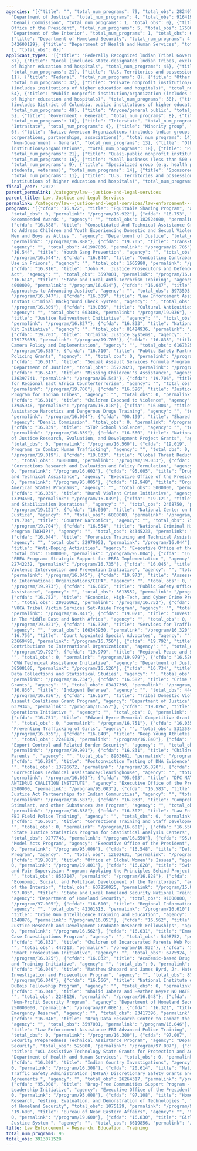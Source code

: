 ```yaml
---
agencies: '[{"title": "", "total_num_programs": 79, "total_obs": 2824079447}, {"title":
  "Department of Justice", "total_num_programs": 4, "total_obs": 91641927}, {"title":
  "Denali Commission", "total_num_programs": 1, "total_obs": 0}, {"title": "Executive
  Office of the President", "total_num_programs": 5, "total_obs": 17500000}, {"title":
  "Department of the Interior", "total_num_programs": 1, "total_obs": 637250025},
  {"title": "Department of Homeland Security", "total_num_programs": 4, "total_obs":
  342600129}, {"title": "Department of Health and Human Services", "total_num_programs":
  1, "total_obs": 0}]'
applicant_types: '[{"title": "Federally Recognized lndian Tribal Governments", "total_num_programs":
  37}, {"title": "Local (includes State-designated lndian Tribes, excludes institutions
  of higher education and hospitals", "total_num_programs": 46}, {"title": "State",
  "total_num_programs": 21}, {"title": "U.S. Territories and possessions", "total_num_programs":
  11}, {"title": "Federal", "total_num_programs": 8}, {"title": "Other public institution/organization",
  "total_num_programs": 32}, {"title": "Private nonprofit institution/organization
  (includes institutions of higher education and hospitals)", "total_num_programs":
  54}, {"title": "Public nonprofit institution/organization (includes institutions
  of higher education and hospitals)", "total_num_programs": 58}, {"title": "State
  (includes District of Columbia, public institutions of higher education and hospitals)",
  "total_num_programs": 49}, {"title": "Anyone/general public", "total_num_programs":
  5}, {"title": "Government - General", "total_num_programs": 8}, {"title": "Individual/Family",
  "total_num_programs": 10}, {"title": "Interstate", "total_num_programs": 4}, {"title":
  "Intrastate", "total_num_programs": 4}, {"title": "Minority group", "total_num_programs":
  6}, {"title": "Native American Organizations (includes lndian groups, cooperatives,
  corporations, partnerships, associations)", "total_num_programs": 14}, {"title":
  "Non-Government - General", "total_num_programs": 13}, {"title": "Other private
  institutions/organizations", "total_num_programs": 18}, {"title": "Profit organization",
  "total_num_programs": 21}, {"title": "Quasi-public nonprofit institution/organization",
  "total_num_programs": 16}, {"title": "Small business (less than 500 employees)",
  "total_num_programs": 9}, {"title": "Specialized group (e.g. health professionals,
  students, veterans)", "total_num_programs": 14}, {"title": "Sponsored organization",
  "total_num_programs": 11}, {"title": "U.S. Territories and possessions (includes
  institutions of higher education and hospitals)", "total_num_programs": 19}]'
fiscal_year: '2022'
parent_permalink: /category/law--justice-and-legal-services
parent_title: Law, Justice and Legal Services
permalink: /category/law--justice-and-legal-services/law-enforcement---research--education--training
programs: '[{"cfda": "16.922", "title": "Equitable Sharing Program", "agency": "",
  "total_obs": 0, "permalink": "/program/16.922"}, {"cfda": "16.753", "title": "Congressionally
  Recommended Awards ", "agency": "", "total_obs": 182524000, "permalink": "/program/16.753"},
  {"cfda": "16.888", "title": "Consolidated And Technical Assistance Grant Program
  to Address Children and Youth Experiencing Domestic and Sexual Violence and Engage
  Men and Boys as Allies ", "agency": "Department of Justice", "total_obs": 11031653,
  "permalink": "/program/16.888"}, {"cfda": "19.705", "title": "Trans-National Crime",
  "agency": "", "total_obs": 401907036, "permalink": "/program/19.705"}, {"cfda":
  "16.544", "title": "Youth Gang Prevention", "agency": "", "total_obs": 513431, "permalink":
  "/program/16.544"}, {"cfda": "16.844", "title": "Combatting Contraband Cell Phone
  Use in Prisons", "agency": "", "total_obs": 1665980, "permalink": "/program/16.844"},
  {"cfda": "16.816", "title": "John R.  Justice Prosecutors and Defenders Incentive
  Act", "agency": "", "total_obs": 3597001, "permalink": "/program/16.816"}, {"cfda":
  "16.614", "title": "State and Local Anti-Terrorism Training", "agency": "", "total_obs":
  4000000, "permalink": "/program/16.614"}, {"cfda": "16.047", "title": "Community-Based
  Approaches to Advancing Justice", "agency": "", "total_obs": 3973593, "permalink":
  "/program/16.047"}, {"cfda": "16.309", "title": "Law Enforcement Assistance National
  Instant Criminal Background Check System", "agency": "", "total_obs": 0, "permalink":
  "/program/16.309"}, {"cfda": "19.036", "title": "Cultural Antiquities Task Force",
  "agency": "", "total_obs": 603408, "permalink": "/program/19.036"}, {"cfda": "16.827",
  "title": "Justice Reinvestment Initiative", "agency": "", "total_obs": 56506997,
  "permalink": "/program/16.827"}, {"cfda": "16.833", "title": "National Sexual Assault
  Kit Initiative", "agency": "", "total_obs": 81424936, "permalink": "/program/16.833"},
  {"cfda": "19.703", "title": "Criminal Justice Systems", "agency": "", "total_obs":
  179175633, "permalink": "/program/19.703"}, {"cfda": "16.835", "title": "Body Worn
  Camera Policy and Implementation", "agency": "", "total_obs": 61673256, "permalink":
  "/program/16.835"}, {"cfda": "16.710", "title": "Public Safety Partnership and Community
  Policing Grants", "agency": "", "total_obs": 0, "permalink": "/program/16.710"},
  {"cfda": "16.017", "title": "Sexual Assault Services Formula Program ", "agency":
  "Department of Justice", "total_obs": 35722823, "permalink": "/program/16.017"},
  {"cfda": "16.543", "title": "Missing Children''s Assistance", "agency": "", "total_obs":
  136397741, "permalink": "/program/16.543"}, {"cfda": "19.706", "title": "Partnership
  for Regional East Africa Counterterrorism", "agency": "", "total_obs": 1500000,
  "permalink": "/program/19.706"}, {"cfda": "16.596", "title": "Justice System Infrastructure
  Program for Indian Tribes", "agency": "", "total_obs": 0, "permalink": "/program/16.596"},
  {"cfda": "16.818", "title": "Children Exposed to Violence", "agency": "", "total_obs":
  13945946, "permalink": "/program/16.818"}, {"cfda": "16.004", "title": "Law Enforcement
  Assistance Narcotics and Dangerous Drugs Training", "agency": "", "total_obs": 0,
  "permalink": "/program/16.004"}, {"cfda": "90.199", "title": "Shared Services",
  "agency": "Denali Commission", "total_obs": 0, "permalink": "/program/90.199"},
  {"cfda": "16.839", "title": "STOP School Violence", "agency": "", "total_obs": 153841321,
  "permalink": "/program/16.839"}, {"cfda": "16.560", "title": "National Institute
  of Justice Research, Evaluation, and Development Project Grants", "agency": "",
  "total_obs": 0, "permalink": "/program/16.560"}, {"cfda": "19.019", "title": "International
  Programs to Combat Human Trafficking", "agency": "", "total_obs": 0, "permalink":
  "/program/19.019"}, {"cfda": "19.033", "title": "Global Threat Reduction", "agency":
  "", "total_obs": 74000000, "permalink": "/program/19.033"}, {"cfda": "16.602", "title":
  "Corrections Research and Evaluation and Policy Formulation", "agency": "", "total_obs":
  0, "permalink": "/program/16.602"}, {"cfda": "95.005", "title": "Drug Court Training
  and Technical Assistance", "agency": "Executive Office of the President", "total_obs":
  0, "permalink": "/program/95.005"}, {"cfda": "19.948", "title": "Organization of
  American States Programs", "agency": "", "total_obs": 5000000, "permalink": "/program/19.948"},
  {"cfda": "16.039", "title": "Rural Violent Crime Initiative", "agency": "", "total_obs":
  13394604, "permalink": "/program/16.039"}, {"cfda": "19.121", "title": "Conflict
  and Stabilization Operations", "agency": "", "total_obs": 2468750, "permalink":
  "/program/19.121"}, {"cfda": "16.030", "title": "National Center on Restorative
  Justice", "agency": "", "total_obs": 6000000, "permalink": "/program/16.030"}, {"cfda":
  "19.704", "title": "Counter Narcotics", "agency": "", "total_obs": 75240606, "permalink":
  "/program/19.704"}, {"cfda": "16.554", "title": "National Criminal History Improvement
  Program (NCHIP)", "agency": "", "total_obs": 84345233, "permalink": "/program/16.554"},
  {"cfda": "16.044", "title": "Forensics Training and Technical Assistance Program",
  "agency": "", "total_obs": 22970952, "permalink": "/program/16.044"}, {"cfda": "95.004",
  "title": "Anti-Doping Activities", "agency": "Executive Office of the President",
  "total_obs": 15000000, "permalink": "/program/95.004"}, {"cfda": "16.735", "title":
  "PREA Program: Strategic Support for PREA Implementation ", "agency": "", "total_obs":
  22742232, "permalink": "/program/16.735"}, {"cfda": "16.045", "title": "Community-Based
  Violence Intervention and Prevention Initiative", "agency": "", "total_obs": 92368221,
  "permalink": "/program/16.045"}, {"cfda": "19.973", "title": "Assessed Contributions
  to International Organizations/CIPA", "agency": "", "total_obs": 0, "permalink":
  "/program/19.973"}, {"cfda": "16.615", "title": "Public Safety Officers'' Educational
  Assistance", "agency": "", "total_obs": 5613552, "permalink": "/program/16.615"},
  {"cfda": "16.752", "title": "Economic, High-Tech, and Cyber Crime Prevention", "agency":
  "", "total_obs": 20936062, "permalink": "/program/16.752"}, {"cfda": "16.841", "title":
  "VOCA Tribal Victim Services Set-Aside Program", "agency": "", "total_obs": 129989910,
  "permalink": "/program/16.841"}, {"cfda": "19.021", "title": "Investing in People
  in The Middle East and North Africa", "agency": "", "total_obs": 0, "permalink":
  "/program/19.021"}, {"cfda": "16.320", "title": "Services for Trafficking Victims",
  "agency": "", "total_obs": 166343930, "permalink": "/program/16.320"}, {"cfda":
  "16.756", "title": "Court Appointed Special Advocates", "agency": "", "total_obs":
  23669490, "permalink": "/program/16.756"}, {"cfda": "19.792", "title": "Assessed
  Contributions to International Organizations", "agency": "", "total_obs": 0, "permalink":
  "/program/19.792"}, {"cfda": "19.979", "title": "Regional Peace and Security", "agency":
  "", "total_obs": 0, "permalink": "/program/19.979"}, {"cfda": "16.526", "title":
  "OVW Technical Assistance Initiative", "agency": "Department of Justice", "total_obs":
  38508106, "permalink": "/program/16.526"}, {"cfda": "16.734", "title": "Special
  Data Collections and Statistical Studies", "agency": "", "total_obs": 112187477,
  "permalink": "/program/16.734"}, {"cfda": "16.582", "title": "Crime Victim Assistance/Discretionary
  Grants", "agency": "", "total_obs": 83417396, "permalink": "/program/16.582"}, {"cfda":
  "16.836", "title": "Indigent Defense", "agency": "", "total_obs": 4444231, "permalink":
  "/program/16.836"}, {"cfda": "16.557", "title": "Tribal Domestic Violence and Sexual
  Assault Coalitions Grant Program", "agency": "Department of Justice", "total_obs":
  6379345, "permalink": "/program/16.557"}, {"cfda": "19.026", "title": "Global Peace
  Operations Initiative ", "agency": "", "total_obs": 0, "permalink": "/program/19.026"},
  {"cfda": "16.751", "title": "Edward Byrne Memorial Competitive Grant Program", "agency":
  "", "total_obs": 0, "permalink": "/program/16.751"}, {"cfda": "16.035", "title":
  "Preventing Trafficking of Girls", "agency": "", "total_obs": 5313584, "permalink":
  "/program/16.035"}, {"cfda": "16.840", "title": "Keep Young Athletes Safe", "agency":
  "", "total_obs": 2248126, "permalink": "/program/16.840"}, {"cfda": "19.901", "title":
  "Export Control and Related Border Security", "agency": "", "total_obs": 18924405,
  "permalink": "/program/19.901"}, {"cfda": "16.831", "title": "Children of Incarcerated
  Parents ", "agency": "", "total_obs": 8963641, "permalink": "/program/16.831"},
  {"cfda": "16.820", "title": "Postconviction Testing of DNA Evidence", "agency":
  "", "total_obs": 13726672, "permalink": "/program/16.820"}, {"cfda": "16.603", "title":
  "Corrections Technical Assistance/Clearinghouse", "agency": "", "total_obs": 0,
  "permalink": "/program/16.603"}, {"cfda": "95.003", "title": "DFC NATIONAL COMMUNITY
  ANTIDRUG COALITION INSTITUTE", "agency": "Executive Office of the President", "total_obs":
  2500000, "permalink": "/program/95.003"}, {"cfda": "16.583", "title": "Children''s
  Justice Act Partnerships for Indian Communities", "agency": "", "total_obs": 3000000,
  "permalink": "/program/16.583"}, {"cfda": "16.838", "title": "Comprehensive Opioid,
  Stimulant, and other Substances Use Program", "agency": "", "total_obs": 325876473,
  "permalink": "/program/16.838"}, {"cfda": "16.302", "title": "Law Enforcement Assistance
  FBI Field Police Training", "agency": "", "total_obs": 0, "permalink": "/program/16.302"},
  {"cfda": "16.601", "title": "Corrections Training and Staff Development", "agency":
  "", "total_obs": 0, "permalink": "/program/16.601"}, {"cfda": "16.550", "title":
  "State Justice Statistics Program for Statistical Analysis Centers", "agency": "",
  "total_obs": 9277743, "permalink": "/program/16.550"}, {"cfda": "95.006", "title":
  "Model Acts Program", "agency": "Executive Office of the President", "total_obs":
  0, "permalink": "/program/95.006"}, {"cfda": "16.548", "title": "Delinquency Prevention
  Program", "agency": "", "total_obs": 12602631, "permalink": "/program/16.548"},
  {"cfda": "19.801", "title": "Office of Global Women''s Issues", "agency": "", "total_obs":
  0, "permalink": "/program/19.801"}, {"cfda": "16.828", "title": "Swift, Certain,
  and Fair Supervision Program: Applying the Principles Behind Project HOPE", "agency":
  "", "total_obs": 8537147, "permalink": "/program/16.828"}, {"cfda": "15.875", "title":
  "Economic, Social, and Political Development of the Territories", "agency": "Department
  of the Interior", "total_obs": 637250025, "permalink": "/program/15.875"}, {"cfda":
  "97.005", "title": "State and Local Homeland Security National Training Program",
  "agency": "Department of Homeland Security", "total_obs": 91000000, "permalink":
  "/program/97.005"}, {"cfda": "16.610", "title": "Regional Information Sharing Systems",
  "agency": "", "total_obs": 42301513, "permalink": "/program/16.610"}, {"cfda": "16.051",
  "title": "Crime Gun Intelligence Training and Education", "agency": "", "total_obs":
  1348876, "permalink": "/program/16.051"}, {"cfda": "16.562", "title": "Criminal
  Justice Research and Development Graduate Research Fellowships", "agency": "", "total_obs":
  0, "permalink": "/program/16.562"}, {"cfda": "16.031", "title": "Emmett Till Cold
  Case Investigations Program", "agency": "", "total_obs": 5498752, "permalink": "/program/16.031"},
  {"cfda": "16.832", "title": "Children of Incarcerated Parents Web Portal ", "agency":
  "", "total_obs": 447213, "permalink": "/program/16.832"}, {"cfda": "16.825", "title":
  "Smart Prosecution Initiative", "agency": "", "total_obs": 6775924, "permalink":
  "/program/16.825"}, {"cfda": "16.032", "title": "Academic-based Drug Field Testing
  and Training Initiative", "agency": "", "total_obs": 0, "permalink": "/program/16.032"},
  {"cfda": "16.040", "title": "Matthew Shepard and James Byrd, Jr. Hate Crimes Education,
  Investigation and Prosecution Program", "agency": "", "total_obs": 8707126, "permalink":
  "/program/16.040"}, {"cfda": "16.566", "title": "National Institute of Justice W.E.B.
  DuBois Fellowship Program", "agency": "", "total_obs": 0, "permalink": "/program/16.566"},
  {"cfda": "16.048", "title": "Khalid Jabara and Heather Heyer NO HATE Act", "agency":
  "", "total_obs": 2248126, "permalink": "/program/16.048"}, {"cfda": "97.008", "title":
  "Non-Profit Security Program", "agency": "Department of Homeland Security", "total_obs":
  250000000, "permalink": "/program/97.008"}, {"cfda": "16.321", "title": "Antiterrorism
  Emergency Reserve", "agency": "", "total_obs": 83417396, "permalink": "/program/16.321"},
  {"cfda": "16.046", "title": "Drug Data Research Center to Combat the Opioid Crisis",
  "agency": "", "total_obs": 3597001, "permalink": "/program/16.046"}, {"cfda": "16.300",
  "title": "Law Enforcement Assistance FBI Advanced Police Training", "agency": "",
  "total_obs": 0, "permalink": "/program/16.300"}, {"cfda": "97.007", "title": "Homeland
  Security Preparedness Technical Assistance Program", "agency": "Department of Homeland
  Security", "total_obs": 525000, "permalink": "/program/97.007"}, {"cfda": "93.843",
  "title": "ACL Assistive Technology State Grants for Protection and Advocacy", "agency":
  "Department of Health and Human Services", "total_obs": 0, "permalink": "/program/93.843"},
  {"cfda": "16.308", "title": "Indian Country Investigations", "agency": "", "total_obs":
  0, "permalink": "/program/16.308"}, {"cfda": "20.614", "title": "National Highway
  Traffic Safety Administration (NHTSA) Discretionary Safety Grants and Cooperative
  Agreements ", "agency": "", "total_obs": 26264317, "permalink": "/program/20.614"},
  {"cfda": "95.008", "title": "Drug-Free Communities Support Program - National Youth
  Leadership Initiative", "agency": "Executive Office of the President", "total_obs":
  0, "permalink": "/program/95.008"}, {"cfda": "97.108", "title": "Homeland Security,
  Research, Testing, Evaluation, and Demonstration of Technologies ", "agency": "Department
  of Homeland Security", "total_obs": 1075129, "permalink": "/program/97.108"}, {"cfda":
  "19.600", "title": "Bureau of Near Eastern Affairs", "agency": "", "total_obs":
  0, "permalink": "/program/19.600"}, {"cfda": "16.830", "title": "Girls in the Juvenile
  Justice System ", "agency": "", "total_obs": 6619856, "permalink": "/program/16.830"}]'
title: Law Enforcement - Research, Education, Training
total_num_programs: 95
total_obs: 3913071528
---
```

